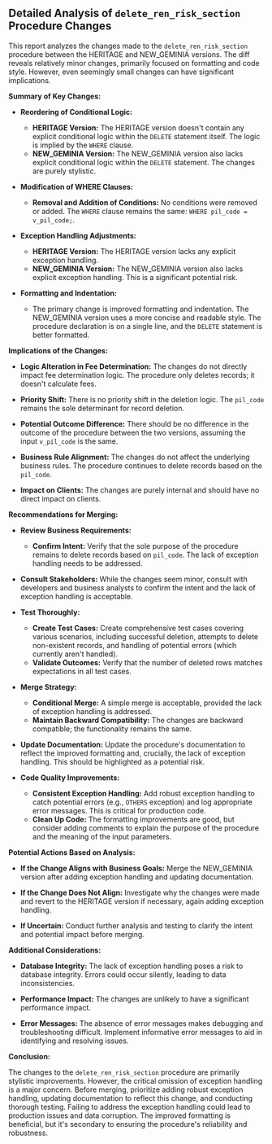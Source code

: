 ## Detailed Analysis of `delete_ren_risk_section` Procedure Changes

This report analyzes the changes made to the `delete_ren_risk_section` procedure between the HERITAGE and NEW_GEMINIA versions.  The diff reveals relatively minor changes, primarily focused on formatting and code style. However, even seemingly small changes can have significant implications.

**Summary of Key Changes:**

- **Reordering of Conditional Logic:**
    - **HERITAGE Version:** The HERITAGE version doesn't contain any explicit conditional logic within the `DELETE` statement itself.  The logic is implied by the `WHERE` clause.
    - **NEW_GEMINIA Version:**  The NEW_GEMINIA version also lacks explicit conditional logic within the `DELETE` statement. The changes are purely stylistic.

- **Modification of WHERE Clauses:**
    - **Removal and Addition of Conditions:** No conditions were removed or added. The `WHERE` clause remains the same: `WHERE pil_code = v_pil_code;`.

- **Exception Handling Adjustments:**
    - **HERITAGE Version:** The HERITAGE version lacks any explicit exception handling.
    - **NEW_GEMINIA Version:** The NEW_GEMINIA version also lacks explicit exception handling.  This is a significant potential risk.

- **Formatting and Indentation:**
    - The primary change is improved formatting and indentation. The NEW_GEMINIA version uses a more concise and readable style.  The procedure declaration is on a single line, and the `DELETE` statement is better formatted.


**Implications of the Changes:**

- **Logic Alteration in Fee Determination:** The changes do not directly impact fee determination logic. The procedure only deletes records; it doesn't calculate fees.

- **Priority Shift:**  There is no priority shift in the deletion logic. The `pil_code` remains the sole determinant for record deletion.

- **Potential Outcome Difference:** There should be no difference in the outcome of the procedure between the two versions, assuming the input `v_pil_code` is the same.

- **Business Rule Alignment:** The changes do not affect the underlying business rules.  The procedure continues to delete records based on the `pil_code`.

- **Impact on Clients:** The changes are purely internal and should have no direct impact on clients.


**Recommendations for Merging:**

- **Review Business Requirements:**
    - **Confirm Intent:** Verify that the sole purpose of the procedure remains to delete records based on `pil_code`.  The lack of exception handling needs to be addressed.

- **Consult Stakeholders:**  While the changes seem minor, consult with developers and business analysts to confirm the intent and the lack of exception handling is acceptable.

- **Test Thoroughly:**
    - **Create Test Cases:** Create comprehensive test cases covering various scenarios, including successful deletion, attempts to delete non-existent records, and handling of potential errors (which currently aren't handled).
    - **Validate Outcomes:** Verify that the number of deleted rows matches expectations in all test cases.

- **Merge Strategy:**
    - **Conditional Merge:** A simple merge is acceptable, provided the lack of exception handling is addressed.
    - **Maintain Backward Compatibility:** The changes are backward compatible; the functionality remains the same.

- **Update Documentation:** Update the procedure's documentation to reflect the improved formatting and, crucially, the lack of exception handling.  This should be highlighted as a potential risk.

- **Code Quality Improvements:**
    - **Consistent Exception Handling:** Add robust exception handling to catch potential errors (e.g., `OTHERS` exception) and log appropriate error messages.  This is critical for production code.
    - **Clean Up Code:**  The formatting improvements are good, but consider adding comments to explain the purpose of the procedure and the meaning of the input parameters.


**Potential Actions Based on Analysis:**

- **If the Change Aligns with Business Goals:** Merge the NEW_GEMINIA version after adding exception handling and updating documentation.

- **If the Change Does Not Align:** Investigate why the changes were made and revert to the HERITAGE version if necessary, again adding exception handling.

- **If Uncertain:** Conduct further analysis and testing to clarify the intent and potential impact before merging.


**Additional Considerations:**

- **Database Integrity:** The lack of exception handling poses a risk to database integrity.  Errors could occur silently, leading to data inconsistencies.

- **Performance Impact:** The changes are unlikely to have a significant performance impact.

- **Error Messages:** The absence of error messages makes debugging and troubleshooting difficult.  Implement informative error messages to aid in identifying and resolving issues.


**Conclusion:**

The changes to the `delete_ren_risk_section` procedure are primarily stylistic improvements. However, the critical omission of exception handling is a major concern.  Before merging, prioritize adding robust exception handling, updating documentation to reflect this change, and conducting thorough testing.  Failing to address the exception handling could lead to production issues and data corruption.  The improved formatting is beneficial, but it's secondary to ensuring the procedure's reliability and robustness.
